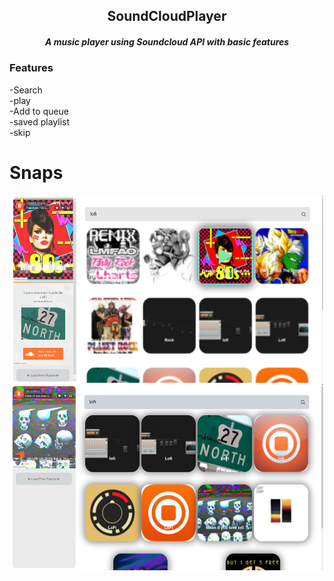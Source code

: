
<h2 align="center">SoundCloudPlayer</h2>  
<h5 align="center">
  A music player using Soundcloud API with basic features
</h5>


### Features
-Search  
-play  
-Add to queue  
-saved playlist  
-skip
# Snaps  
<p align="center">
  <img align="center" src="https://github.com/Tuurash/SoundCloudPlayer/blob/master/Snaps/b1.png" width="500" height="300" />
  <img align="center" src="https://github.com/Tuurash/SoundCloudPlayer/blob/master/Snaps/b2.png" width="500" height="300" />
</p>

